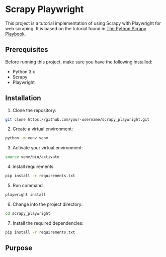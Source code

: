 # Scrapy Playwright

This project is a tutorial implementation of using Scrapy with Playwright for web scraping. It is based on the tutorial found in [The Python Scrapy Playbook](https://thepythonscrapyplaybook.com/scrapy-playwright).

## Prerequisites

Before running this project, make sure you have the following installed:

- Python 3.x
- Scrapy
- Playwright

## Installation

1. Clone the repository:

```bash
git clone https://github.com/your-username/scrapy_playwright.git
```
2. Create a virtual environment:

```bash
python -m venv venv
```
3. Activate your virtual environment:
    
```bash
source venv/bin/activate
```

4. install requirements
        
```bash
pip install -r requirements.txt
```

5. Run command

```bash
playwright install
```

6. Change into the project directory:

```bash
cd scrapy_playwright
```

7. Install the required dependencies:

```bash
pip install -r requirements.txt
```

## Purpose

